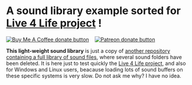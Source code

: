 # A sound library example sorted for [Live 4 Life project](https://github.com/Xon77/Live4Life) !

<span class="badge-buymeacoffee"><a href="https://ko-fi.com/live4life" title="Donate to this project using Buy Me A Coffee"><img src="https://img.shields.io/badge/buy%20me%20a%20coffee-donate-yellow.svg" alt="Buy Me A Coffee donate button" /></a></span> &nbsp;&nbsp; <span class="badge-patreon"><a href="https://patreon.com/live4life" title="Donate to this project using Patreon"><img src="https://img.shields.io/badge/patreon-donate-yellow.svg" alt="Patreon donate button" /></a></span>

**This light-weight sound library** is just a copy of [another repository containing a full library of sound files](https://github.com/Xon77/L4LSoundsDataBase), where several sound folders have been deleted. It is here just to test quickly the [Live 4 Life project](https://github.com/Xon77/Live4Life), and also for Windows and Linux users, beacause loading lots of sound buffers on these specific systems is very slow. Do not ask me why? I have no idea.
